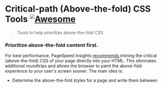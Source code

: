 <h1>
 Critical-path (Above-the-fold) CSS Tools
 <a href="https://github.com/sindresorhus/awesome">
  <img alt="Awesome" src="https://cdn.rawgit.com/sindresorhus/awesome/d7305f38d29fed78fa85652e3a63e154dd8e8829/media/badge.svg"/>
 </a>
</h1>
<blockquote>
 <p>
  Tools to help prioritize above-the-fold CSS
 </p>
</blockquote>
<h3>
 Prioritize above-the-fold content first.
</h3>
<p>
 For best performance, PageSpeed Insights
 <a href="https://developers.google.com/speed/docs/insights/PrioritizeVisibleContent">
  recommends
 </a>
 inlining the critical (above-the-fold) CSS of your page directly into your HTML. This eliminates additional roundtrips and allows the browser to paint the above-fold experience to your user's screen sooner. The main idea is:
</p>
<ul>
 <li>
  Determine the above-the-fold styles for a page and write them between
  <code>
   <style>
  </code>
  tags in the head.
 </li>
 <li>
  Load all other stylesheets in the footer, ideally asynchronously.
 </li>
</ul>
<p>
 The following is a list of tools to help generate, inline and report on critical-path CSS.
</p>
<h2>
 Node modules
</h2>
<ul>
 <li>
  <a href="https://github.com/pocketjoso/penthouse">
   Penthouse
  </a>
  <span>
   &#9733 1212, pushed 5 days ago
  </span>
  - by Jonas Ohlsson generates critical-path CSS
 </li>
 <li>
  <a href="https://github.com/addyosmani/critical">
   Critical
  </a>
  <span>
   &#9733 3120, pushed 13 days ago
  </span>
  - by Addy Osmani generates & inlines critical-path CSS (uses Penthouse,
  <a href="https://github.com/addyosmani/oust">
   Oust
  </a>
  and inline-styles)
 </li>
 <li>
  <a href="https://github.com/filamentgroup/criticalcss">
   CriticalCSS
  </a>
  <span>
   &#9733 679, pushed 22 days ago
  </span>
  - by FilamentGroup finds & outputs critical CSS
 </li>
</ul>
<h2>
 Server-side modules
</h2>
<ul>
 <li>
  <a href="https://github.com/pagespeed/mod_pagespeed">
   mod_pagespeed
  </a>
  <span>
   &#9733 225, pushed 4 days ago
  </span>
  - Apache module for automatic PageSpeed optimization
 </li>
 <li>
  <a href="https://github.com/pagespeed/ngx_pagespeed">
   ngx_pagespeed
  </a>
  <span>
   &#9733 3011, pushed 4 days ago
  </span>
  - Nginx module for automatic PageSpeed optimization
 </li>
</ul>
<h2>
 Grunt tasks
</h2>
<ul>
 <li>
  <a href="https://github.com/fatso83/grunt-penthouse">
   grunt-penthouse
  </a>
  <span>
   &#9733 64, pushed 72 days ago
  </span>
 </li>
 <li>
  <a href="https://github.com/filamentgroup/grunt-criticalcss">
   grunt-critical-css
  </a>
  <span>
   &#9733 506, pushed 85 days ago
  </span>
 </li>
 <li>
  <a href="https://github.com/bezoerb/grunt-critical">
   grunt-critical
  </a>
  <span>
   &#9733 81, pushed 128 days ago
  </span>
 </li>
</ul>
<h2>
 CasperJS
</h2>
<ul>
 <li>
  <a href="https://github.com/ibrennan/critical-css-casperjs">
   critical-css-casperjs
  </a>
  <span>
   &#9733 68, pushed 763 days ago
  </span>
  - CasperJS script to pull critical CSS information from pages
 </li>
</ul>
<h2>
 PhantomJS
</h2>
<ul>
 <li>
  <a href="https://github.com/drdk/dr-css-inliner">
   dr-css-inliner
  </a>
  <span>
   &#9733 58, pushed 602 days ago
  </span>
  - PhantomJS script to inline above-the-fold CSS on a page.
 </li>
</ul>
<h2>
 Inline sources (styles, scripts)
</h2>
<ul>
 <li>
  <a href="https://github.com/maxogden/inline-styles">
   inline-styles
  </a>
  <span>
   &#9733 21, pushed 652 days ago
  </span>
  - by Max Ogden, replaces
  <code>
   <link>
  </code>
  tags with inline
  <code>
   <style>
  </code>
  tags + inlines CSS url() calls with data URIs
 </li>
 <li>
  <a href="https://github.com/fmal/gulp-inline-source">
   gulp-inline-source
  </a>
  <span>
   &#9733 97, pushed 282 days ago
  </span>
  - by Filip Malinowski, replaces
  <code>
   <link>
  </code>
  tags with inline
  <code>
   <style>
  </code>
  tags, and replaces
  <code>
   <script src="">
  </code>
  tags with their inline content
 </li>
 <li>
  <a href="https://github.com/bezoerb/inline-critical">
   inline-critical
  </a>
  <span>
   &#9733 39, pushed 4 days ago
  </span>
  - by Ben Zörb, inline critical path CSS and load existing stylesheets with
  <code>
   loadCSS
  </code>
 </li>
 <li>
  <a href="https://github.com/kriasoft/isomorphic-style-loader/">
   isomorphic-style-loader
  </a>
  for Webpack - allows to extract critical CSS for any given page/screen in React apps and inline it into HTML during server-side rendering (SSR). See
  <a href="https://github.com/kriasoft/react-starter-kit">
   React Starter Kit
  </a>
  as an example.
 </li>
</ul>
<h2>
 Async load CSS
</h2>
<p>
 Async loading should be used to fetch the rest of your site-wide styles after you've inlined your critical-path CSS.
</p>
<ul>
 <li>
  <a href="https://github.com/filamentgroup/loadCSS">
   loadCSS
  </a>
  <span>
   &#9733 3130, pushed 19 days ago
  </span>
  - loads CSS asynchronously using JS.
  <a href="https://gist.github.com/scottjehl/87176715419617ae6994">
   Research
  </a>
  that led to this is also available.
 </li>
 <li>
  <a href="https://gist.github.com/matt-bailey/602b40c77a5d3381ff26">
   async & conditional loading
  </a>
  - POC script for loading CSS files asynchronously and conditionally based on body tag classes
 </li>
 <li>
  <a href="https://github.com/n0mad01/asyncLoader">
   asyncLoader
  </a>
  <span>
   &#9733 0, pushed 495 days ago
  </span>
  - async script/stylesheet loader
 </li>
 <li>
  <a href="http://addyosmani.github.io/basket.js/">
   basket.js
  </a>
  - async script/resource loader with support for localStorage caching. Can be
  <a href="https://github.com/andrewwakeling/basket-css-example">
   extended
  </a>
  to load stylesheets.
 </li>
</ul>
<p>
 Note: The Guardian currently also cache their global styles into localStorage for subsequent page loads. More info in this
 <a href="https://gist.github.com/scottjehl/87176715419617ae6994">
  comment
 </a>
 .
</p>
<h2>
 Online tools
</h2>
<ul>
 <li>
  <a href="https://jonassebastianohlsson.com/criticalpathcssgenerator/">
   Penthouse online
  </a>
 </li>
</ul>
<h2>
 Bookmarklets/Extensions
</h2>
<ul>
 <li>
  <a href="https://gist.github.com/PaulKinlan/6284142">
   Snippet
  </a>
  by Paul Kinlan. Patrick Hamann has an
  <a href="http://patrickhamann.com/workshops/performance/tasks/2_Critical_Path/2_2.html">
   exercise
  </a>
  using the snippet you can try out.
 </li>
 <li>
  <a href="https://gist.github.com/scottjehl/b6129da04733e4e0f9a4">
   Snippet
  </a>
  by Scott Jehl
 </li>
 <li>
  <a href="https://github.com/ndreckshage/CSSVacuum">
   CSSVacuum
  </a>
  <span>
   &#9733 33, pushed 965 days ago
  </span>
  by ndreckshage
 </li>
</ul>
<h2>
 Render-blocking issues detection
</h2>
<ul>
 <li>
  <a href="https://developers.google.com/speed/pagespeed/insights/">
   PageSpeed Insights
  </a>
  - Online tool that measures the performance of a page for mobile devices and desktop devices. It fetches the url twice, once with a mobile user-agent, and once with a desktop-user agent.
 </li>
 <li>
  <a href="https://github.com/addyosmani/psi">
   PSI
  </a>
  <span>
   &#9733 2125, pushed 25 days ago
  </span>
  - Node module for PageSpeed Insights reporting as part of your build process. Use directly with Gulp or use
  <a href="https://github.com/jrcryer/grunt-pagespeed">
   grunt-pagespeed
  </a>
  if a Grunt user. For local testing, a write-up using this task and
  <a href="http://www.jamescryer.com/2014/06/12/grunt-pagespeed-and-ngrok-locally-testing/">
   ngrok
  </a>
  is available.
 </li>
 <li>
  <a href="https://chrome.google.com/webstore/detail/pagespeed-insights-by-goo/gplegfbjlmmehdoakndmohflojccocli?hl=en">
   PageSpeed Insights DevTools extension
  </a>
  - Chrome extension for running PageSpeed tests from inside the browser.
 </li>
 <li>
  <a href="https://chrome.google.com/webstore/detail/pagespeed-insights-checke/mkjmodmicmpjedhoekkmafdgpocdkbna?hl=en">
   PageSpeed Insights Checker for mobile extension
  </a>
  - checks Mobile PageSpeed score for every page and gives you a handy preview.
 </li>
</ul>
<h2>
 Supplementary tools
</h2>
<ul>
 <li>
  <a href="https://github.com/giakki/uncss">
   UnCSS
  </a>
  <span>
   &#9733 3684, pushed 5 days ago
  </span>
  removes unused CSS from pages, allowing you to reduce the global CSS you may need to load in for your site. Tasks are available for
  <a href="https://github.com/addyosmani/grunt-uncss">
   Grunt
  </a>
  ,
  <a href="https://github.com/ben-eb/gulp-uncss">
   Gulp
  </a>
  and
  <a href="https://addyosmani.com/blog/removing-unused-css/">
   other
  </a>
  build tools.
 </li>
</ul>
